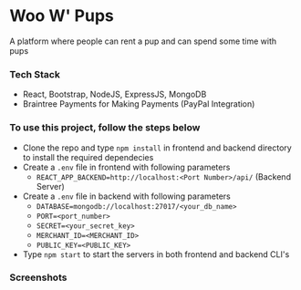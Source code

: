# Woo W' Pups
A platform where people can rent a pup and can spend some time with pups

### Tech Stack
- React, Bootstrap, NodeJS, ExpressJS, MongoDB
- Braintree Payments for Making Payments (PayPal Integration)

### To use this project, follow the steps below
- Clone the repo and type `npm install` in frontend and backend directory to install the required dependecies
- Create a `.env` file in frontend with following parameters
  - `REACT_APP_BACKEND=http://localhost:<Port Number>/api/` (Backend Server)
- Create a `.env` file in backend with following parameters
  - `DATABASE=mongodb://localhost:27017/<your_db_name>`
  - `PORT=<port_number>`
  - `SECRET=<your_secret_key>`
  - `MERCHANT_ID=<MERCHANT_ID>`
  - `PUBLIC_KEY=<PUBLIC_KEY>`
- Type `npm start` to start the servers in both frontend and backend CLI's

### Screenshots
